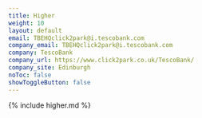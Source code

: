 ```yaml
---
title: Higher
weight: 10
layout: default
email: TBEHQclick2park@i.tescobank.com
company_email: TBEHQclick2park@i.tescobank.com
company: TescoBank
company_url: https://www.click2park.co.uk/TescoBank/
company_site: Edinburgh
noToc: false
showToggleButton: false
---
```


{% include higher.md %}
